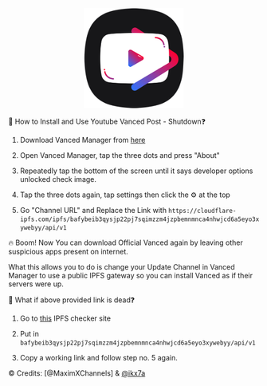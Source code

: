 <div align="center">

[<img src="https://github.com/ikx7a/YouTubeVanced/blob/main/assets/Logo.png" width="200" height="auto">](https://github.com/ikx7a)


</div>

🤔 How to Install and Use Youtube Vanced Post - Shutdown❓

1. Download Vanced Manager from [here](https://github.com/ikx7a/VancedManager/releases/download/2.6.2/VancedManager.apk)

2. Open Vanced Manager, tap the three dots and press "About"

3. Repeatedly tap the bottom of the screen until it says developer options unlocked check image.

4. Tap the three dots again, tap settings then click the ⚙️ at the top

5. Go "Channel URL" and Replace the Link with `https://cloudflare-ipfs.com/ipfs/bafybeib3qysjp22pj7sqimzzm4jzpbemnmnca4nhwjcd6a5eyo3xywebyy/api/v1`

🔥 Boom! Now You can download Official Vanced again by leaving other suspicious apps present on internet.

What this allows you to do is change your Update Channel in Vanced Manager to use a public IPFS gateway so you can install Vanced as if their servers were up.

🤔 What if above provided link is dead❓

1. Go to [this](https://natoboram.gitlab.io/public-gateway-cacher) IPFS checker site

2. Put in `bafybeib3qysjp22pj7sqimzzm4jzpbemnmnca4nhwjcd6a5eyo3xywebyy/api/v1`

3. Copy a working link and follow step no. 5 again. 

©️ Credits: [@MaximXChannels] & [@ikx7a]()




